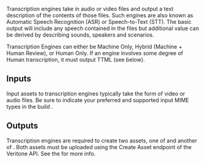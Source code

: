 

Transcription engines take in audio or video files and output a text description of the contents of those files. Such engines are also known as Automatic Speech Recognition (ASR) or Speech-to-Text (STT).  The basic output will include any speech contained in the files but additional value can be derived by describing sounds, speakers and scenarios.

Transcription Engines can either be Machine Only, Hybrid (Machine + Human Review), or Human Only.  If an engine involves some degree of Human transcription, it must output TTML (see below).

## Inputs

Input assets to transcription engines typically take the form of video or audio files. Be sure to indicate your preferred and supported input MIME types in the build .

## Outputs

Transcription engines are required to create two assets, one of  and another of . Both assets must be uploaded using the Create Asset endpoint of the Veritone API. See the  for more info.
